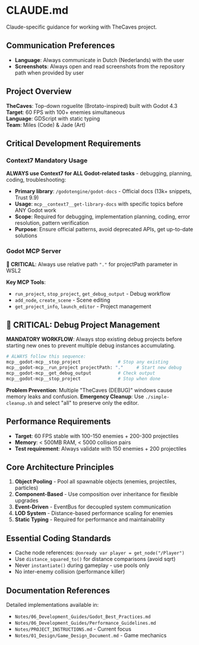 # CLAUDE.md

Claude-specific guidance for working with TheCaves project.

## Communication Preferences
- **Language**: Always communicate in Dutch (Nederlands) with the user
- **Screenshots**: Always open and read screenshots from the repository path when provided by user

## Project Overview

**TheCaves**: Top-down roguelite (Brotato-inspired) built with Godot 4.3
**Target**: 60 FPS with 100+ enemies simultaneous  
**Language**: GDScript with static typing  
**Team**: Miles (Code) & Jade (Art)

## Critical Development Requirements

### Context7 Mandatory Usage
**ALWAYS use Context7 for ALL Godot-related tasks** - debugging, planning, coding, troubleshooting:
- **Primary library**: `/godotengine/godot-docs` - Official docs (13k+ snippets, Trust 9.9)
- **Usage**: `mcp__context7__get-library-docs` with specific topics before ANY Godot work
- **Scope**: Required for debugging, implementation planning, coding, error resolution, pattern verification
- **Purpose**: Ensure official patterns, avoid deprecated APIs, get up-to-date solutions

### Godot MCP Server
**🚨 CRITICAL**: Always use relative path `"."` for projectPath parameter in WSL2

**Key MCP Tools**:
- `run_project`, `stop_project`, `get_debug_output` - Debug workflow
- `add_node`, `create_scene` - Scene editing  
- `get_project_info`, `launch_editor` - Project management

## 🚨 CRITICAL: Debug Project Management

**MANDATORY WORKFLOW**: Always stop existing debug projects before starting new ones to prevent multiple debug instances accumulating.

```bash
# ALWAYS follow this sequence:
mcp__godot-mcp__stop_project              # Stop any existing
mcp__godot-mcp__run_project projectPath: "."     # Start new debug
mcp__godot-mcp__get_debug_output          # Check output
mcp__godot-mcp__stop_project              # Stop when done
```

**Problem Prevention**: Multiple "TheCaves (DEBUG)" windows cause memory leaks and confusion.
**Emergency Cleanup**: Use `./simple-cleanup.sh` and select "all" to preserve only the editor.  

## Performance Requirements
- **Target**: 60 FPS stable with 100-150 enemies + 200-300 projectiles
- **Memory**: < 500MB RAM, < 5000 collision pairs
- **Test requirement**: Always validate with 150 enemies + 200 projectiles

## Core Architecture Principles
1. **Object Pooling** - Pool all spawnable objects (enemies, projectiles, particles)
2. **Component-Based** - Use composition over inheritance for flexible upgrades
3. **Event-Driven** - EventBus for decoupled system communication  
4. **LOD System** - Distance-based performance scaling for enemies
5. **Static Typing** - Required for performance and maintainability

## Essential Coding Standards
- Cache node references: `@onready var player = get_node("/Player")`
- Use `distance_squared_to()` for distance comparisons (avoid sqrt)
- Never `instantiate()` during gameplay - use pools only
- No inter-enemy collision (performance killer)

## Documentation References
Detailed implementations available in:
- `Notes/06_Development_Guides/Godot_Best_Practices.md`
- `Notes/06_Development_Guides/Performance_Guidelines.md`  
- `Notes/PROJECT_INSTRUCTIONS.md` - Current focus
- `Notes/01_Design/Game_Design_Document.md` - Game mechanics